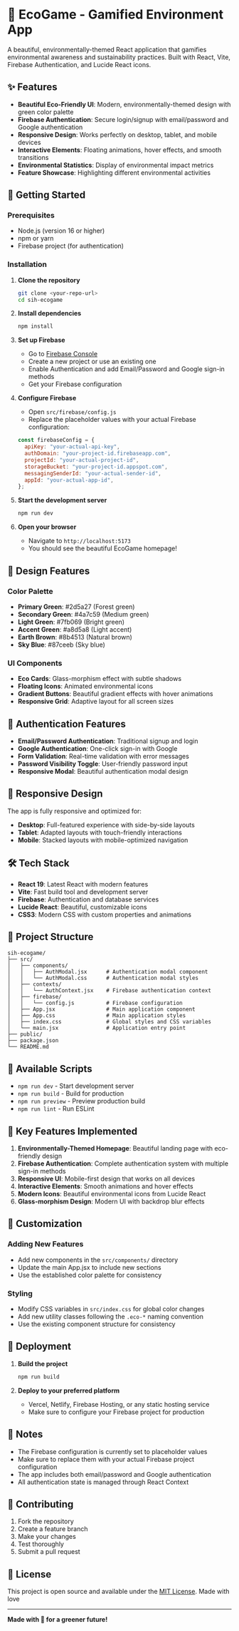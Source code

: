 # 🌱 EcoGame - Gamified Environment App

A beautiful, environmentally-themed React application that gamifies environmental awareness and sustainability practices. Built with React, Vite, Firebase Authentication, and Lucide React icons.

## ✨ Features

- **Beautiful Eco-Friendly UI**: Modern, environmentally-themed design with green color palette
- **Firebase Authentication**: Secure login/signup with email/password and Google authentication
- **Responsive Design**: Works perfectly on desktop, tablet, and mobile devices
- **Interactive Elements**: Floating animations, hover effects, and smooth transitions
- **Environmental Statistics**: Display of environmental impact metrics
- **Feature Showcase**: Highlighting different environmental activities

## 🚀 Getting Started

### Prerequisites

- Node.js (version 16 or higher)
- npm or yarn
- Firebase project (for authentication)

### Installation

1. **Clone the repository**

   ```bash
   git clone <your-repo-url>
   cd sih-ecogame
   ```

2. **Install dependencies**

   ```bash
   npm install
   ```

3. **Set up Firebase**

   - Go to [Firebase Console](https://console.firebase.google.com/)
   - Create a new project or use an existing one
   - Enable Authentication and add Email/Password and Google sign-in methods
   - Get your Firebase configuration

4. **Configure Firebase**

   - Open `src/firebase/config.js`
   - Replace the placeholder values with your actual Firebase configuration:

   ```javascript
   const firebaseConfig = {
     apiKey: "your-actual-api-key",
     authDomain: "your-project-id.firebaseapp.com",
     projectId: "your-actual-project-id",
     storageBucket: "your-project-id.appspot.com",
     messagingSenderId: "your-actual-sender-id",
     appId: "your-actual-app-id",
   };
   ```

5. **Start the development server**

   ```bash
   npm run dev
   ```

6. **Open your browser**
   - Navigate to `http://localhost:5173`
   - You should see the beautiful EcoGame homepage!

## 🎨 Design Features

### Color Palette

- **Primary Green**: #2d5a27 (Forest green)
- **Secondary Green**: #4a7c59 (Medium green)
- **Light Green**: #7fb069 (Bright green)
- **Accent Green**: #a8d5a8 (Light accent)
- **Earth Brown**: #8b4513 (Natural brown)
- **Sky Blue**: #87ceeb (Sky blue)

### UI Components

- **Eco Cards**: Glass-morphism effect with subtle shadows
- **Floating Icons**: Animated environmental icons
- **Gradient Buttons**: Beautiful gradient effects with hover animations
- **Responsive Grid**: Adaptive layout for all screen sizes

## 🔐 Authentication Features

- **Email/Password Authentication**: Traditional signup and login
- **Google Authentication**: One-click sign-in with Google
- **Form Validation**: Real-time validation with error messages
- **Password Visibility Toggle**: User-friendly password input
- **Responsive Modal**: Beautiful authentication modal design

## 📱 Responsive Design

The app is fully responsive and optimized for:

- **Desktop**: Full-featured experience with side-by-side layouts
- **Tablet**: Adapted layouts with touch-friendly interactions
- **Mobile**: Stacked layouts with mobile-optimized navigation

## 🛠️ Tech Stack

- **React 19**: Latest React with modern features
- **Vite**: Fast build tool and development server
- **Firebase**: Authentication and database services
- **Lucide React**: Beautiful, customizable icons
- **CSS3**: Modern CSS with custom properties and animations

## 📁 Project Structure

```
sih-ecogame/
├── src/
│   ├── components/
│   │   ├── AuthModal.jsx      # Authentication modal component
│   │   └── AuthModal.css      # Authentication modal styles
│   ├── contexts/
│   │   └── AuthContext.jsx    # Firebase authentication context
│   ├── firebase/
│   │   └── config.js          # Firebase configuration
│   ├── App.jsx                # Main application component
│   ├── App.css                # Main application styles
│   ├── index.css              # Global styles and CSS variables
│   └── main.jsx               # Application entry point
├── public/
├── package.json
└── README.md
```

## 🎯 Available Scripts

- `npm run dev` - Start development server
- `npm run build` - Build for production
- `npm run preview` - Preview production build
- `npm run lint` - Run ESLint

## 🌟 Key Features Implemented

1. **Environmentally-Themed Homepage**: Beautiful landing page with eco-friendly design
2. **Firebase Authentication**: Complete authentication system with multiple sign-in methods
3. **Responsive UI**: Mobile-first design that works on all devices
4. **Interactive Elements**: Smooth animations and hover effects
5. **Modern Icons**: Beautiful environmental icons from Lucide React
6. **Glass-morphism Design**: Modern UI with backdrop blur effects

## 🔧 Customization

### Adding New Features

- Add new components in the `src/components/` directory
- Update the main App.jsx to include new sections
- Use the established color palette for consistency

### Styling

- Modify CSS variables in `src/index.css` for global color changes
- Add new utility classes following the `.eco-*` naming convention
- Use the existing component structure for consistency

## 🚀 Deployment

1. **Build the project**

   ```bash
   npm run build
   ```

2. **Deploy to your preferred platform**
   - Vercel, Netlify, Firebase Hosting, or any static hosting service
   - Make sure to configure your Firebase project for production

## 📝 Notes

- The Firebase configuration is currently set to placeholder values
- Make sure to replace them with your actual Firebase project configuration
- The app includes both email/password and Google authentication
- All authentication state is managed through React Context

## 🤝 Contributing

1. Fork the repository
2. Create a feature branch
3. Make your changes
4. Test thoroughly
5. Submit a pull request

## 📄 License

This project is open source and available under the [MIT License](LICENSE). Made with love

---

**Made with 🌱 for a greener future!**
